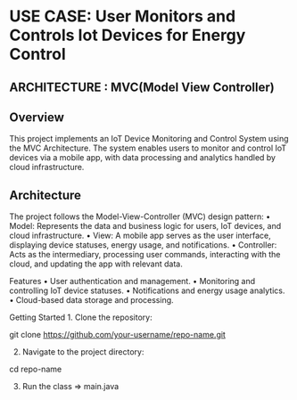 # USE CASE: User Monitors and Controls Iot Devices for Energy Control
## ARCHITECTURE : MVC(Model View Controller)

 ## Overview

This project implements an IoT Device Monitoring and Control System using the MVC Architecture. The system enables users to monitor and control IoT devices via a mobile app, with data processing and analytics handled by cloud infrastructure.

 ## Architecture

The project follows the Model-View-Controller (MVC) design pattern:
	•	Model: Represents the data and business logic for users, IoT devices, and cloud infrastructure.
	•	View: A mobile app serves as the user interface, displaying device statuses, energy usage, and notifications.
	•	Controller: Acts as the intermediary, processing user commands, interacting with the cloud, and updating the app with relevant data.

Features
	•	User authentication and management.
	•	Monitoring and controlling IoT device statuses.
	•	Notifications and energy usage analytics.
	•	Cloud-based data storage and processing.


Getting Started
	1.	Clone the repository:

git clone https://github.com/your-username/repo-name.git  

 2. Navigate to the project directory:

cd repo-name  

3. Run the class => main.java

